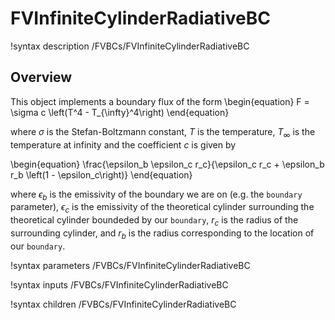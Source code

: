 # FVInfiniteCylinderRadiativeBC

!syntax description /FVBCs/FVInfiniteCylinderRadiativeBC

## Overview

This object implements a boundary flux of the form
\begin{equation}
F = \sigma c \left(T^4 - T_{\infty}^4\right)
\end{equation}

where $\sigma$ is the Stefan-Boltzmann constant, $T$ is the temperature,
$T_{\infty}$ is the temperature at infinity and the coefficient $c$ is given by

\begin{equation}
\frac{\epsilon_b \epsilon_c r_c}{\epsilon_c r_c + \epsilon_b r_b \left(1 -
\epsilon_c\right)}
\end{equation}

where $\epsilon_b$ is the emissivity of the boundary we are on (e.g. the
`boundary` parameter), $\epsilon_c$ is the emissivity of the theoretical
cylinder surrounding the theoretical cylinder boundeded by our `boundary`, $r_c$
is the radius of the surrounding cylinder, and $r_b$ is the radius corresponding
to the location of our `boundary`.

!syntax parameters /FVBCs/FVInfiniteCylinderRadiativeBC

!syntax inputs /FVBCs/FVInfiniteCylinderRadiativeBC

!syntax children /FVBCs/FVInfiniteCylinderRadiativeBC
